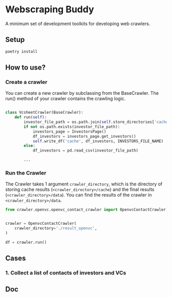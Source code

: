 # Webscraping Buddy

A minimum set of development toolkits for developing web crawlers.


## Setup
```bash
poetry install
```

## How to use?
### Create a crawler
You can create a new crawler by subclassing from the BaseCrawler. The run() method of your crawler contains the crawling logic.
```python

class VcsheetCrawler(BaseCrawler):
    def run(self):
        investor_file_path = os.path.join(self.store_directories['cache'], INVESTORS_FILE_NAME)
        if not os.path.exists(investor_file_path):
            investors_page = InvestorsPage()
            df_investors = investors_page.get_investors()
            self.write_df('cache', df_investors, INVESTORS_FILE_NAME)
        else:
            df_investors = pd.read_csv(investor_file_path)

        ...
```
### Run the Crawler
The Crawler takes 1 argument `crawler_directory`, which is the directory of storing cache results (`<crawler_directory>/cache`) and the final results (`<crawler_directory>/data`). You can find the results of the crawler in `<crawler_directory>/data`.
```python
from crawler.openvc.openvc_contact_crawler import OpenvcContactCrawler


crawler = OpenvcContactCrawler(
    crawler_directory='./result_openvc',
)

df = crawler.run()
```

## Cases
### 1. Collect a list of contacts of investors and VCs



## Doc
```python

```
